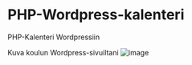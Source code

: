 # PHP-Wordpress-kalenteri
PHP-Kalenteri Wordpressiin

Kuva koulun Wordpress-sivuiltani
![image](https://github.com/Ossi05/PHP-Wordpress-kalenteri/assets/77546709/adaf923a-1ab0-4371-8a78-cbe9f51d02c9)
